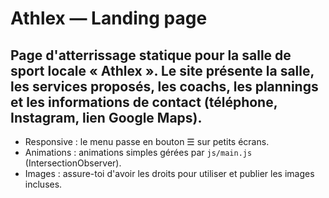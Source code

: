 # Athlex — Landing page

Page d'atterrissage statique pour la salle de sport locale « Athlex ». Le site présente la salle, les services proposés, les coachs, les plannings et les informations de contact (téléphone, Instagram, lien Google Maps).
--------------------
- Responsive : le menu passe en bouton ☰ sur petits écrans.
- Animations : animations simples gérées par `js/main.js` (IntersectionObserver).
- Images : assure-toi d'avoir les droits pour utiliser et publier les images incluses.
